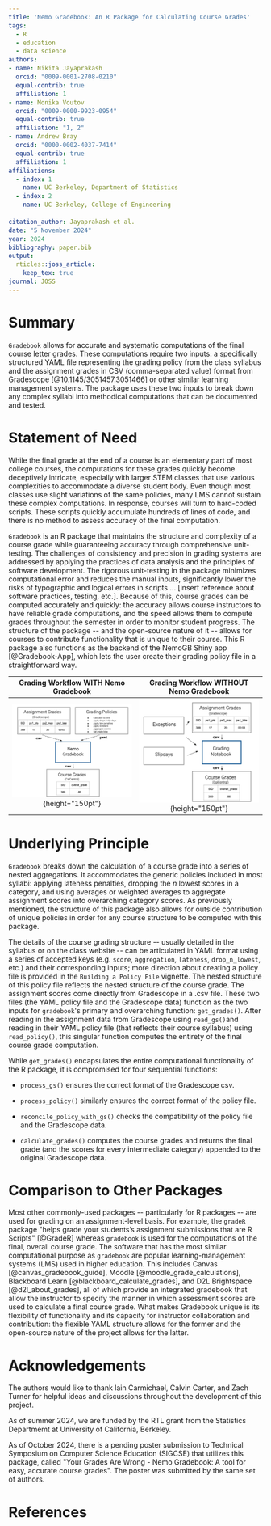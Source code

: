 ```yaml
---
title: 'Nemo Gradebook: An R Package for Calculating Course Grades'
tags:
  - R
  - education
  - data science
authors:
- name: Nikita Jayaprakash
  orcid: "0009-0001-2708-0210"
  equal-contrib: true
  affiliation: 1
- name: Monika Voutov
  orcid: "0009-0000-9923-0954"
  equal-contrib: true
  affiliation: "1, 2"
- name: Andrew Bray
  orcid: "0000-0002-4037-7414"
  equal-contrib: true
  affiliation: 1
affiliations:
  - index: 1
    name: UC Berkeley, Department of Statistics
  - index: 2
    name: UC Berkeley, College of Engineering

citation_author: Jayaprakash et al.
date: "5 November 2024"
year: 2024
bibliography: paper.bib
output: 
  rticles::joss_article:
    keep_tex: true
journal: JOSS
---
```


# Summary

`Gradebook` allows for accurate and systematic computations of the final course letter grades. These computations require two inputs: a specifically structured YAML file representing the grading policy from the class syllabus and the assignment grades in CSV (comma-separated value) format from Gradescope [@10.1145/3051457.3051466] or other similar learning management systems. 
The package uses these two inputs to break down any complex syllabi into methodical computations that can be documented and tested.

# Statement of Need

While the final grade at the end of a course is an elementary part of most college courses, the computations for these grades quickly become deceptively intricate, especially with larger STEM classes that use various complexities to accommodate a diverse student body. Even though most classes use slight variations of the same policies, many LMS cannot sustain these complex computations. In response, courses will turn to hard-coded scripts. These scripts quickly accumulate hundreds of lines of code, and there is no method to assess accuracy of the final computation. 



`Gradebook` is an R package that maintains the structure and complexity of a course grade while guaranteeing accuracy through comprehensive unit-testing. The challenges of consistency and precision in grading systems are addressed by applying the practices of data analysis and the principles of software development. The rigorous unit-testing in the package minimizes computational error and reduces the manual inputs, significantly lower the risks of typographic and logical errors in scripts ... [insert reference about software practices, testing, etc.]. Because of this, course grades can be computed accurately and quickly: the accuracy allows course instructors to have reliable grade computations, and the speed allows them to compute grades throughout the semester in order to monitor student progress. The structure of the package -- and the open-source nature of it -- allows for courses to contribute functionality that is unique to their course. This R package also functions as the backend of the NemoGB Shiny app [@Gradebook-App], which lets the user create their grading policy file in a straightforward way. 

Grading Workflow WITH Nemo Gradebook             |  Grading Workflow WITHOUT Nemo Gradebook
:-------------------------:|:-------------------------:
![](with_nemogb_workflow.png){height="150pt"}  |  ![](without_nemogb_workflow.png){height="150pt"}






# Underlying Principle

`Gradebook` breaks down the calculation of a course grade into a series of nested aggregations. It accommodates the generic policies included in most syllabi: applying lateness penalties, dropping the *n* lowest scores in a category, and using averages or weighted averages to aggregate assignment scores into overarching category scores. As previously mentioned, the structure of this package also allows for outside contribution of unique policies in order for any course structure to be computed with this package.

The details of the course grading structure -- usually detailed in the syllabus or on the class website -- can be articulated in YAML format using a series of accepted keys (e.g. `score`, `aggregation`, `lateness`, `drop_n_lowest`, etc.) and their corresponding inputs; more direction about creating a policy file is provided in the `Building a Policy File` vignette. The nested structure of this policy file reflects the nested structure of the course grade. The assignment scores come directly from Gradescope in a .csv file. These two files (the YAML policy file and the Gradescope data) function as the two inputs for `gradebook`'s primary and overarching function: `get_grades()`. After reading in the assignment data from Gradescope using `read_gs()`and reading in their YAML policy file (that reflects their course syllabus) using `read_policy()`, this singular function computes the entirety of the final course grade computation.

While `get_grades()` encapsulates the entire computational functionality of the R package, it is compromised for four sequential functions:

-   `process_gs()` ensures the correct format of the Gradescope csv.

-   `process_policy()` similarly ensures the correct format of the policy file.

-   `reconcile_policy_with_gs()` checks the compatibility of the policy file and the Gradescope data.

-   `calculate_grades()` computes the course grades and returns the final grade (and the scores for every intermediate category) appended to the original Gradescope data.


# Comparison to Other Packages

Most other commonly-used packages -- particularly for R packages -- are used for
grading on an assignment-level basis. For example, the `gradeR` package "helps
grade your students’s assignment submissions that are R Scripts" [@GradeR] whereas `gradebook` is used for the computations of the final, overall course grade.
The software that has the most similar computational purpose as `gradebook` are
popular learning-management systems (LMS) used in higher education. This includes
Canvas [@canvas_gradebook_guide], Moodle [@moodle_grade_calculations], Blackboard Learn [@blackboard_calculate_grades], and D2L Brightspace [@d2l_about_grades], all of which provide an
integrated gradebook that allow the instructor to specify the manner in which
assessment scores are used to calculate a final course grade. What makes Gradebook unique is its flexibility of functionality and its capacity for instructor collaboration and contribution:
the flexible YAML structure allows for the former and the open-source nature of the project allows for the latter.

# Acknowledgements

The authors would like to thank lain Carmichael, Calvin Carter, and Zach Turner for helpful ideas and discussions throughout the development of this project.

As of summer 2024, we are funded by the RTL grant from the Statistics Departmemt at University of California, Berkeley. 

As of October 2024, there is a pending poster submission to Technical Symposium on Computer Science Education (SIGCSE) that utilizes this package, called "Your Grades Are Wrong - Nemo Gradebook: A tool for easy, accurate course grades". The poster was submitted by the same set of authors.


# References
